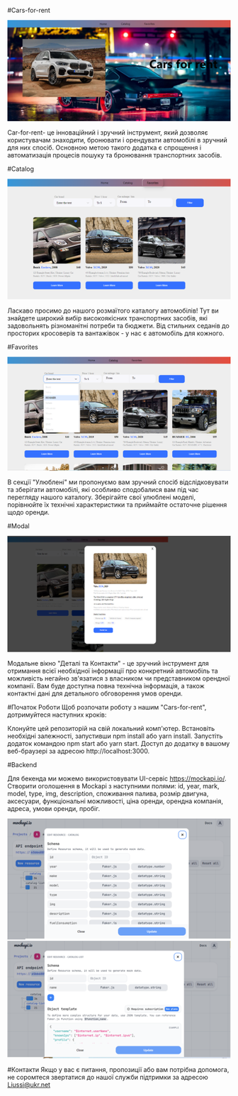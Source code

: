 
#Cars-for-rent

![page](./public/carScren.png)

Car-for-rent- це інноваційний і зручний інструмент, який дозволяє користувачам знаходити, бронювати і орендувати автомобілі в зручний для них спосіб. Основною метою такого додатка є спрощення і автоматизація процесів пошуку та бронювання транспортних засобів.


#Catalog

![catalog](./public/catalog.png)

Ласкаво просимо до нашого розмаїтого каталогу автомобілів! Тут ви знайдете широкий вибір високоякісних транспортних засобів, які задовольнять різноманітні потреби та бюджети. Від стильних седанів до просторих кросоверів та вантажівок - у нас є автомобіль для кожного.

#Favorites

![Favorites](./public/favorite.png)

В секції "Улюблені" ми пропонуємо вам зручний спосіб відслідковувати та зберігати автомобілі, які особливо сподобалися вам під час перегляду нашого каталогу. Зберігайте свої улюблені моделі, порівнюйте їх технічні характеристики та приймайте остаточне рішення щодо оренди.


#Modal

![Modal](./public/modal.png)

Модальне вікно "Деталі та Контакти" - це зручний інструмент для отримання всієї необхідної інформації про конкретний автомобіль та можливість негайно зв'язатися з власником чи представником орендної компанії. Вам буде доступна повна технічна інформація, а також контактні дані для детального обговорення умов оренди.

#Початок Роботи
Щоб розпочати роботу з нашим "Cars-for-rent", дотримуйтеся наступних кроків:

Клонуйте цей репозиторій на свій локальний комп'ютер.
Встановіть необхідні залежності, запустивши npm install або yarn install.
Запустіть додаток командою npm start або yarn start.
Доступ до додатку в вашому веб-браузері за адресою http://localhost:3000.

#Backend

Для бекенда ми можемо використовувати UI-сервіс https://mockapi.io/. Створити оголошення в Mockapi з наступними полями: id, year, mark, model, type, img, description, споживання палива, розмір двигуна, аксесуари, функціональні можливості, ціна оренди, орендна компанія, адреса, умови оренди, пробіг.

![Backend](./public/back.png)
![Backend](./public/back2.png)

#Контакти
Якщо у вас є питання, пропозиції або вам потрібна допомога, не соромтеся звертатися до нашої служби підтримки за адресою Liussi@ukr.net
